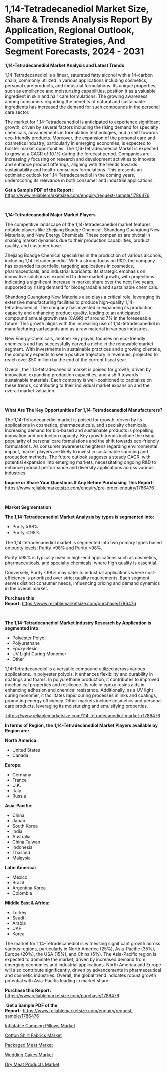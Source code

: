 <p><h1>1,14-Tetradecanediol Market Size, Share & Trends Analysis Report By Application, Regional Outlook, Competitive Strategies, And Segment Forecasts, 2024 - 2031</h1></p><p><strong>1,14-Tetradecanediol Market Analysis and Latest Trends</strong></p>
<p><p>1,14-Tetradecanediol is a linear, saturated fatty alcohol with a 14-carbon chain, commonly utilized in various applications including cosmetics, personal care products, and industrial formulations. Its unique properties, such as emollience and moisturizing capabilities, position it as a valuable ingredient in skin and hair care formulations. The growing awareness among consumers regarding the benefits of natural and sustainable ingredients has increased the demand for such compounds in the personal care sector.</p><p>The market for 1,14-Tetradecanediol is anticipated to experience significant growth, driven by several factors including the rising demand for specialty chemicals, advancements in formulation technologies, and a shift towards eco-friendly products. Moreover, the expansion of the personal care and cosmetics industry, particularly in emerging economies, is expected to bolster market opportunities. The 1,14-Tetradecanediol Market is expected to grow at a CAGR of 10.1% during the forecast period. Companies are increasingly focusing on research and development activities to innovate and enhance product offerings, aligning with the trends towards sustainability and health-conscious formulations. This presents an optimistic outlook for 1,14-Tetradecanediol in the coming years, underscoring its relevance in both consumer and industrial applications.</p></p>
<p><strong>Get a Sample PDF of the Report:&nbsp;</strong> <a href="https://www.reliablemarketsize.com/enquiry/request-sample/1786476?utm_campaign=1845&utm_medium=2&utm_source=Github&utm_content=ia&utm_term=19122024&utm_id=114-tetradecanediol">https://www.reliablemarketsize.com/enquiry/request-sample/1786476</a></p>
<p>&nbsp;</p>
<p><strong>1,14-Tetradecanediol Major Market Players</strong></p>
<p><p>The competitive landscape of the 1,14-tetradecanediol market features notable players like Zhejiang Boadge Chemical, Shandong Guangtong New Materials, and New Energy Chemicals. These companies are pivotal in shaping market dynamics due to their production capabilities, product quality, and customer base.</p><p>Zhejiang Boadge Chemical specializes in the production of various alcohols, including 1,14-tetradecanediol. With a strong focus on R&D, the company has expanded its portfolio, targeting applications in cosmetics, pharmaceuticals, and industrial lubricants. Its strategic emphasis on innovative solutions is expected to drive market growth, with projections indicating a significant increase in market share over the next five years, supported by rising demand for biodegradable and sustainable chemicals.</p><p>Shandong Guangtong New Materials also plays a critical role, leveraging its extensive manufacturing facilities to produce high-quality 1,14-tetradecanediol. The company has invested in expanding its production capacity and enhancing product quality, leading to an anticipated compound annual growth rate (CAGR) of around 7% in the foreseeable future. This growth aligns with the increasing use of 1,14-tetradecanediol in manufacturing surfactants and as a raw material in various industries.</p><p>New Energy Chemicals, another key player, focuses on eco-friendly chemicals and has successfully carved a niche in the renewable market segment. With investments in sustainable practices and a growing clientele, the company expects to see a positive trajectory in revenues, projected to reach over $50 million by the end of the current fiscal year.</p><p>Overall, the 1,14-tetradecanediol market is poised for growth, driven by innovation, expanding production capacities, and a shift towards sustainable materials. Each company is well-positioned to capitalize on these trends, contributing to their individual market expansion and the overall market valuation.</p></p>
<p>&nbsp;</p>
<p><strong>What Are The Key Opportunities For 1,14-Tetradecanediol Manufacturers?</strong></p>
<p><p>The 1,14-Tetradecanediol market is poised for growth, driven by its applications in cosmetics, pharmaceuticals, and specialty chemicals. Increasing demand for bio-based and sustainable products is propelling innovation and production capacity. Key growth trends include the rising popularity of personal care formulations and the shift towards eco-friendly formulations. As consumer awareness heightens regarding environmental impact, market players are likely to invest in sustainable sourcing and production methods. The future outlook suggests a steady CAGR, with potential expansion into emerging markets, necessitating ongoing R&D to enhance product performance and diversify applications across various industries.</p></p>
<p><strong>Inquire or Share Your Questions If Any Before Purchasing This Report:</strong> <a href="https://www.reliablemarketsize.com/enquiry/pre-order-enquiry/1786476?utm_campaign=1845&utm_medium=2&utm_source=Github&utm_content=ia&utm_term=19122024&utm_id=114-tetradecanediol">https://www.reliablemarketsize.com/enquiry/pre-order-enquiry/1786476</a></p>
<p>&nbsp;</p>
<p><strong>Market Segmentation</strong></p>
<p><strong>The 1,14-Tetradecanediol Market Analysis by types is segmented into:</strong></p>
<p><ul><li>Purity ≥98%</li><li>Purity ＜98%</li></ul></p>
<p><p>The 1,14-tetradecanediol market is segmented into two primary types based on purity levels: Purity ≥98% and Purity <98%. </p><p>Purity ≥98% is typically used in high-end applications such as cosmetics, pharmaceuticals, and specialty chemicals, where high quality is essential. </p><p>Conversely, Purity <98% may cater to industrial applications where cost-efficiency is prioritized over strict quality requirements. Each segment serves distinct consumer needs, influencing pricing and demand dynamics in the overall market.</p></p>
<p><strong>Purchase this Report:&nbsp;</strong><a href="https://www.reliablemarketsize.com/purchase/1786476?utm_campaign=1845&utm_medium=2&utm_source=Github&utm_content=ia&utm_term=19122024&utm_id=114-tetradecanediol">https://www.reliablemarketsize.com/purchase/1786476</a></p>
<p>&nbsp;</p>
<p><strong>The 1,14-Tetradecanediol Market Industry Research by Application is segmented into:</strong></p>
<p><ul><li>Polyester Polyol</li><li>Polyurethane</li><li>Epoxy Resin</li><li>UV Light Curing Monomer</li><li>Other</li></ul></p>
<p><p>1,14-Tetradecanediol is a versatile compound utilized across various applications. In polyester polyols, it enhances flexibility and durability in coatings and foams. In polyurethane production, it contributes to improved mechanical properties and resilience. Its role in epoxy resins aids in enhancing adhesion and chemical resistance. Additionally, as a UV light curing monomer, it facilitates rapid curing processes in inks and coatings, promoting energy efficiency. Other markets include cosmetics and personal care products, leveraging its moisturizing and emulsifying properties.</p></p>
<p><a href="https://www.reliablemarketsize.com/114-tetradecanediol-market-r1786476?utm_campaign=1845&utm_medium=2&utm_source=Github&utm_content=ia&utm_term=19122024&utm_id=114-tetradecanediol">&nbsp;https://www.reliablemarketsize.com/114-tetradecanediol-market-r1786476</a></p>
<p><strong>In terms of Region, the 1,14-Tetradecanediol Market Players available by Region are:</strong></p>
<p>
    <p> <strong> North America: </strong>
        <ul>
            <li>United States</li>
            <li>Canada</li>
        </ul>
        </p> 
    <p> <strong> Europe: </strong>
        <ul>
            <li>Germany</li>
            <li>France</li>
            <li>U.K.</li>
            <li>Italy</li>
            <li>Russia</li>
        </ul>
        </p> 
    <p> <strong> Asia-Pacific: </strong>
        <ul>
            <li>China</li>
            <li>Japan</li>
            <li>South Korea</li>
            <li>India</li>
            <li>Australia</li>
            <li>China Taiwan</li>
            <li>Indonesia</li>
            <li>Thailand</li>
            <li>Malaysia</li>
        </ul>
        </p> 
    <p> <strong> Latin America: </strong>
        <ul>
            <li>Mexico</li>
            <li>Brazil</li>
            <li>Argentina Korea</li>
            <li>Colombia</li>
        </ul>
        </p> 
    <p> <strong> Middle East & Africa: </strong>
        <ul>
            <li>Turkey</li>
            <li>Saudi</li>
            <li>Arabia</li>
            <li>UAE</li>
            <li>Korea</li>
        </ul>
    </p>
    </p>
<p><p>The market for 1,14-Tetradecanediol is witnessing significant growth across various regions, particularly in North America (25%), Asia-Pacific (35%), Europe (20%), the USA (15%), and China (5%). The Asia-Pacific region is expected to dominate the market, driven by increased demand from emerging economies and industrial applications. North America and Europe will also contribute significantly, driven by advancements in pharmaceutical and cosmetic industries. Overall, the global trend indicates robust growth potential with Asia-Pacific leading in market share.</p></p>
<p><strong>Purchase this Report: </strong><a href="https://www.reliablemarketsize.com/purchase/1786476?utm_campaign=1845&utm_medium=2&utm_source=Github&utm_content=ia&utm_term=19122024&utm_id=114-tetradecanediol">https://www.reliablemarketsize.com/purchase/1786476</a></p>
<p>&nbsp;<strong>Get a Sample PDF of the Report:&nbsp;&nbsp;</strong><a href="https://www.reliablemarketsize.com/enquiry/request-sample/1786476?utm_campaign=1845&utm_medium=2&utm_source=Github&utm_content=ia&utm_term=19122024&utm_id=114-tetradecanediol">https://www.reliablemarketsize.com/enquiry/request-sample/1786476</a></p>
<p><strong></strong></p>
<p><p><a href="https://www.linkedin.com/pulse/inflatable-camping-pillows-market-analysis-revenue-forecast-zrdge?utm_campaign=1845&utm_medium=2&utm_source=Github&utm_content=ia&utm_term=19122024&utm_id=114-tetradecanediol">Inflatable Camping Pillows Market</a></p><p><a href="https://www.linkedin.com/pulse/cotton-shirt-fabrics-market-booms-88-growth-rate-2031-jajve?utm_campaign=1845&utm_medium=2&utm_source=Github&utm_content=ia&utm_term=19122024&utm_id=114-tetradecanediol">Cotton Shirt Fabrics Market</a></p><p><a href="https://www.linkedin.com/pulse/packaged-meat-market-global-insights-regional-analysis-2024-k6t9f?utm_campaign=1845&utm_medium=2&utm_source=Github&utm_content=ia&utm_term=19122024&utm_id=114-tetradecanediol">Packaged Meat Market</a></p><p><a href="https://www.linkedin.com/pulse/wedding-cakes-market-size-expected-grow-135-cagr-2024-2031-bjpqf?utm_campaign=1845&utm_medium=2&utm_source=Github&utm_content=ia&utm_term=19122024&utm_id=114-tetradecanediol">Wedding Cakes Market</a></p><p><a href="https://www.linkedin.com/pulse/dry-meat-products-market-analysis-striking-cagr-129-from-lo0cf?utm_campaign=1845&utm_medium=2&utm_source=Github&utm_content=ia&utm_term=19122024&utm_id=114-tetradecanediol">Dry Meat Products Market</a></p></p>